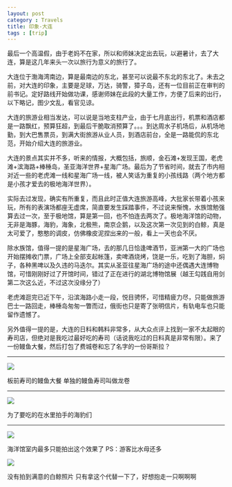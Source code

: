 ```yaml
---
layout: post
category : Travels
title: 印象-大连
tags : [trip]
---
```




最后一个高温假，由于老妈不在家，所以和师妹决定出去玩，以避暑计，去了大连，算是这几年来头一次以旅行为意义的旅行了。

大连位于渤海湾南边，算是最南边的东北，甚至可以说最不东北的东北了。未去之前，对大连的印象，主要是足球，万达，骑警，獐子岛，还有一位目前正在审判的前书记。定好路线开始做功课，感谢师妹在此段的大量工作，方便了后来的出行，以下略记，图少文乱，看官见谅。

大连的旅游业相当发达，可以说是当地支柱产业，由于七月底出行，机票和酒店都是一路飘红，预算狂超，到最后干脆取消预算了。。。到达周水子机场后，从机场地勤，到大巴售票员，到满大街旅游从业人员，到酒店前台，全是一路能侃的东北范，开始介绍大连的旅游业。

大连的景点其实并不多，听来的情报，大概包括，旅顺，金石滩+发现王国，老虎滩+滨海路+棒棰岛，圣亚海洋世界+星海广场。最后为了节省时间，就去了市内相对近一些的老虎滩一线和星海广场一线，被人笑话为重复的小孩线路（两个地方都是小孩才爱去的极地海洋世界）。

实际去过发现，确实有所重复，而且此时正值大连旅游高峰，大批家长带着小孩来玩，所有的表演场都座无虚席，简直要发生踩踏事件，不过说来惭愧，水族馆勉强算去过一次，至于极地馆，算是第一回，也不怕连去两次了。极地海洋馆的动物，无非是海豚，海豹，海象，北极熊，南京企鹅，以及这次第一次见到的白鲸，真是太可爱了，憨憨的调皮，仿佛橡皮泥捏出来的一般，看上一天也会不厌。

除水族馆，值得一提的是星海广场，去的那几日恰逢啤酒节，亚洲第一大的广场也开始摆摊收门票，广场上全部支起帐篷，卖啤酒烧烤，饶是一乐，吃到了海胆，焖子，各种黑啤以及久违的马迭尔。其实从圣亚往星海广场的途中还偶遇大连博物馆，可惜刚刚好过了开馆时间，错过了正在进行的湖北博物馆展（越王勾践自用剑第二次这么近，不过这次没缘分了）

老虎滩逛完已近下午，沿滨海路小走一段，悦目骋怀，可惜精疲力尽，只能做旅游巴士一路回走，棒棰岛匆匆一瞥而过，俄街也只是寄了张明信片，有轨电车也只能留作遗憾了。

另外值得一提的是，大连的日料和韩料非常多，从大众点评上找到一家不太起眼的寿司店，但绝对是我吃过最好吃的寿司（话说我吃过的日料真是非常有限）。来了一份鳗鱼大餐，然后打包了费城卷和忘了名字的一份哥斯拉？
 

---

![](http://luisyang.weebly.com/uploads/2/2/7/2/22721706/5943753_orig.jpg)

板前寿司的鳗鱼大餐 单独的鳗鱼寿司叫做龙卷
 
---

![](http://luisyang.weebly.com/uploads/2/2/7/2/22721706/5234977_orig.jpg)

为了要吃的在水里拍手的海豹们
 
---

![](http://luisyang.weebly.com/uploads/2/2/7/2/22721706/9765713_orig.jpg)

海洋馆室内最多只能拍出这个效果了 PS：游客比水母还多
 
![](http://luisyang.weebly.com/uploads/2/2/7/2/22721706/8713346_orig.jpg)

没有拍到满意的白鲸照片 只有拿这个代替一下了，好想抱走一只啊啊啊